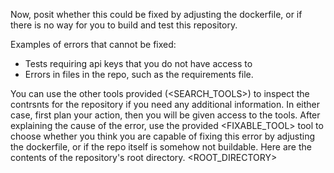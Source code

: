 Now, posit whether this could be fixed by adjusting the dockerfile, or if there is no way for you to build and test this repository.

Examples of errors that cannot be fixed:
- Tests requiring api keys that you do not have access to
- Errors in files in the repo, such as the requirements file.

You can use the other tools provided (<SEARCH_TOOLS>) to inspect the contrsnts for the repository if you need any additional information. In either case, first plan your action, then you will be given access to the tools.
After explaining the cause of the error, use the provided <FIXABLE_TOOL> tool to choose whether you think you are capable of fixing this error by adjusting the dockerfile, or if the repo itself is somehow not buildable.
Here are the contents of the repository's root directory.
<ROOT_DIRECTORY>

